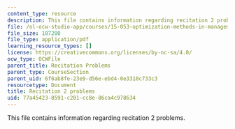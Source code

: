 ```yaml
---
content_type: resource
description: This file contains information regarding recitation 2 problems.
file: /ol-ocw-studio-app/courses/15-053-optimization-methods-in-management-science-spring-2013/77a454238591c201cc8e86ca4c978634_MIT15_053S13_rec02.pdf
file_size: 187280
file_type: application/pdf
learning_resource_types: []
license: https://creativecommons.org/licenses/by-nc-sa/4.0/
ocw_type: OCWFile
parent_title: Recitation Problems
parent_type: CourseSection
parent_uid: 6f6ab8fe-23e9-d56e-ebd4-0e3310c733c3
resourcetype: Document
title: Recitation 2 problems
uid: 77a45423-8591-c201-cc8e-86ca4c978634
---
```

This file contains information regarding recitation 2 problems.